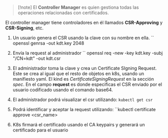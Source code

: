 >[!note] El **Controller Manager** es quien gestiona todas las operaciones relacionadas con certificados. 

El controller manager tiene controladores en él llamados **CSR-Approving** y **CSR-Signing**, etc. 


1. Un usuario genera el CSR usando la clave con su nombre en ella.
`` openssl genrsa -out kdt.key 2048

2. Envía la request al administrador
`` openssl req -new -key kdt.key -subj "/CN=kdt" -out kdt.csr

3. El administrador toma la clave y crea un Certificate SIgning Request. Este se crea al igual que el resto de objetos en k8s, usando un manifiesto yaml. El kind es *CertificateSigningRequest*  en la sección *spec*. En el campo **request** es donde especificas el CSR enviado por el usuario codificado usando el comando base64. 

4. El administrador podrá visualizar el csr utilizando:
``kubectl get csr``

5. Podrá identificar y aceptar la request utilizando:
``kubectl certificate approve <csr_name>

6. K8s firmará el certificado usando el CA keypairs y generará un certificado para el usuario
